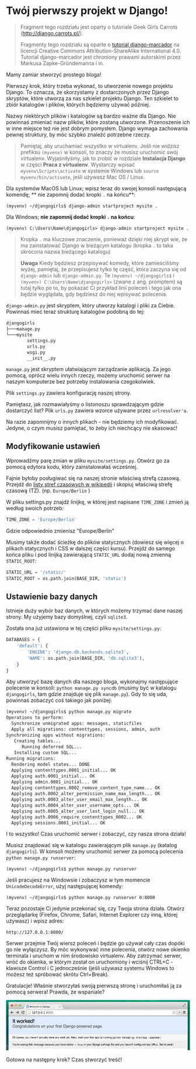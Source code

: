# Twój pierwszy projekt w Django!

> Fragment tego rozdziału jest oparty o tutoriale Geek Girls Carrots (http://django.carrots.pl/).
>
> Fragmenty tego rozdziału są oparte o [tutorial django-marcador][1] na licencji Creative Commons Attribution-ShareAlike International 4.0. Tutorial django-marcador jest chroniony prawami autorskimi przez Markusa Zapke-Gründemanna i in.

 [1]: http://django-marcador.keimlink.de/

Mamy zamiar stworzyć prostego bloga!

Pierwszy krok, który trzeba wykonać, to utworzenie nowego projektu Django. To oznacza, że skorzystamy z dostarczonych przez Django skryptów, które utworzą za nas szkielet projektu Django. Ten szkielet to zbiór katalogów i plików, których będziemy używać później.

Nazwy niektórych plików i katalogów są bardzo ważne dla Django. Nie powinnaś zmieniać nazw plików, które zostaną utworzone. Przenoszenie ich w inne miejsce też nie jest dobrym pomysłem. Django wymaga zachowania pewnej struktury, by móc szybko znaleźć potrzebne rzeczy.

> Pamiętaj, aby uruchamiać wszystko w virtualenv. Jeśli nie widzisz prefiksu `(myvenv)` w konsoli, to znaczy że musisz uruchomić swój virtualenv. Wyjaśniłyśmy, jak to zrobić w rozdziale **Instalacja Django** w części **Praca z virtualenv**. Wystarczy wpisać `myvenv\Scripts\activate` w systemie Windows lub `source myvenv/bin/activate`, jeśli używasz Mac OS / Linux.

Dla systemów MacOS lub Linux; wpisz teraz do swojej konsoli następującą komendę; ** nie zapomnij dodać kropki `.` na końcu**:

    (myvenv) ~/djangogirls$ django-admin startproject mysite .


Dla Windows; **nie zapomnij dodać kropki `.` na końcu**:

    (myvenv) C:\Users\Name\djangogirls> django-admin startproject mysite .


> Kropka `.` ma kluczowe znaczenie, ponieważ dzięki niej skrypt wie, że ma zainstalować Django w bieżącym katalogu (kropka `.` to taka skrócona nazwa bieżącego katalogu)
>
> **Uwaga** Kiedy będziesz przepisywać komedy, które zamieściliśmy wyżej, pamiętaj, że przepisujesz tylko tę część, która zaczyna się od `django-admin` lub `django-admin.py`. Te `(myvenv) ~/djangogirls$` i `(myvenv) C:\Users\Name\djangogirls>` (zwane z ang. promptem) są tutaj tylko po to, by pokazać Ci przykład linii poleceń i tego jak ona będzie wyglądała, gdy będziesz do niej wpisywać polecenia.

`django-admin.py` jest skryptem, który utworzy katalogi i pliki za Ciebie. Powinnaś mieć teraz strukturę katalogów podobną do tej:

    djangogirls
    ├───manage.py
    └───mysite
            settings.py
            urls.py
            wsgi.py
            __init__.py


`manage.py` jest skryptem ułatwiającym zarządzanie aplikacją. Za jego pomocą, oprócz wielu innych rzeczy, możemy uruchomić serwer na naszym komputerze bez potrzeby instalowania czegokolwiek.

Plik `settings.py` zawiera konfigurację naszej strony.

Pamiętasz, jak rozmawiałyśmy o listonoszu sprawdzającym gdzie dostarczyć list? Plik `urls.py` zawiera wzorce używane przez `urlresolver'a`.

Na razie zapomnijmy o innych plikach - nie będziemy ich modyfikować. Jedyne, o czym musisz pamiętać, to żeby ich niechcący nie skasować!

## Modyfikowanie ustawień

Wprowadźmy parę zmian w pliku `mysite/settings.py`. Otwórz go za pomocą edytora kodu, który zainstalowałaś wcześniej.

Fajnie byłoby posługiwać się na naszej stronie właściwą strefą czasową. Przejdź do [listy stref czasowych w wikipedii][2] i skopiuj właściwą strefę czasową (TZ). (np. `Europe/Berlin` )

 [2]: http://en.wikipedia.org/wiki/List_of_tz_database_time_zones

W pliku settings.py znajdź linijkę, w której jest napisane `TIME_ZONE` i zmień ją według swoich potrzeb:

```python
TIME_ZONE = 'Europe/Berlin'
```

Gdzie odpowiednio zmienisz "Europe/Berlin"

Musimy także dodać ścieżkę do plików statycznych (dowiesz się więcej o plikach statycznych i CSS w dalszej części kursu). Przejdź do samego końca pliku i pod linijką zawierającą `STATIC_URL` dodaj nową zmienną `STATIC_ROOT`:

```python
STATIC_URL = '/static/'
STATIC_ROOT = os.path.join(BASE_DIR, 'static')
```

## Ustawienie bazy danych

Istnieje duży wybór baz danych, w których możemy trzymać dane naszej strony. My użyjemy bazy domyślnej, czyli `sqlite3`.

Została ona już ustawiona w tej części pliku `mysite/settings.py`:

```python
DATABASES = {
    'default': {
        'ENGINE': 'django.db.backends.sqlite3',
        'NAME': os.path.join(BASE_DIR, 'db.sqlite3'),
    }
}
```  

Aby utworzyć bazę danych dla naszego bloga, wykonajmy następujące polecenie w konsoli: `python manage.py syncdb` (musimy być w katalogu `djangogirls`, tam gdzie znajduje się plik `manage.py`). Gdy to się uda, powinnaś zobaczyć coś takiego jak poniżej:

    (myvenv) ~/djangogirls$ python manage.py migrate
    Operations to perform:
      Synchronize unmigrated apps: messages, staticfiles
      Apply all migrations: contenttypes, sessions, admin, auth
    Synchronizing apps without migrations:
       Creating tables...
          Running deferred SQL...
       Installing custom SQL...
    Running migrations:
      Rendering model states... DONE
      Applying contenttypes.0001_initial... OK
      Applying auth.0001_initial... OK
      Applying admin.0001_initial... OK
      Applying contenttypes.0002_remove_content_type_name... OK
      Applying auth.0002_alter_permission_name_max_length... OK
      Applying auth.0003_alter_user_email_max_length... OK
      Applying auth.0004_alter_user_username_opts... OK
      Applying auth.0005_alter_user_last_login_null... OK
      Applying auth.0006_require_contenttypes_0002... OK
      Applying sessions.0001_initial... OK


I to wszystko! Czas uruchomić serwer i zobaczyć, czy nasza strona działa!

Musisz znajdować się w katalogu zawierającym plik `manage.py` (katalog `djangogirls`). W konsoli możemy uruchomić serwer za pomocą polecenia `python manage.py runserver`:

    (myvenv) ~/djangogirls$ python manage.py runserver


Jeśli pracujesz na Windowsie i zobaczysz w tym momencie `UnicodeDecodeError`, użyj następującej komendy:

    (myvenv) ~/djangogirls$ python manage.py runserver 0:8000


Teraz pozostaje Ci jedynie przekonać się, czy Twoja strona działa. Otwórz przeglądarkę (Firefox, Chrome, Safari, Internet Explorer czy inną, której używasz) i wpisz adres:

    http://127.0.0.1:8000/


Serwer przejmie Twój wiersz poleceń i będzie go używał cały czas dopóki go nie wyłączysz. By móc wykonywać inne polecenia, otwórz nowe okienko terminala i uruchom w nim środowisko virtualenv. Aby zatrzymać serwer, wróć do okienka, w którym został on uruchomiony i wciśnij CTRL+C - klawisze Control i C jednocześnie (jeśli używasz systemu Windows to możesz też spróbować skrótu Ctrl+Break).

Gratulacje! Właśnie stworzyłaś swoją pierwszą stronę i uruchomiłaś ją za pomocą serwera! Prawda, że wspaniale?

![Działa!][3]

 [3]: images/it_worked2.png

Gotowa na następny krok? Czas stworzyć treść!
